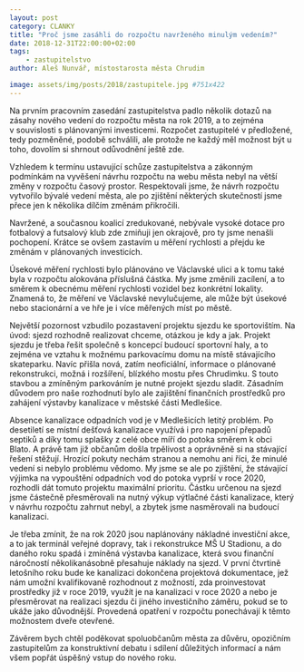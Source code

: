 ```yaml
---
layout: post
category: CLANKY
title: "Proč jsme zasáhli do rozpočtu navrženého minulým vedením?"
date: 2018-12-31T22:00:00+02:00  
tags: 
    - zastupitelstvo
author: Aleš Nunvář, místostarosta města Chrudim

image: assets/img/posts/2018/zastupitele.jpg #751x422
---
```


Na prvním pracovním zasedání zastupitelstva padlo několik dotazů 
na zásahy nového vedení do rozpočtu města na rok 2019, a to zejména 
v souvislosti s plánovanými investicemi. Rozpočet zastupitelé 
v předložené, tedy pozměněné, podobě schválili, ale protože 
ne každý měl možnost být u toho, dovolím si shrnout odůvodnění 
ještě zde.

Vzhledem k termínu ustavující schůze zastupitelstva a zákonným 
podmínkám na vyvěšení návrhu rozpočtu na webu města nebyl na 
větší změny v rozpočtu časový prostor. Respektovali jsme, že návrh 
rozpočtu vytvořilo bývalé vedení města, ale po zjištění některých 
skutečností jsme přece jen k několika dílčím změnám přikročili.

Navržené, a současnou koalicí zredukované, nebývale vysoké dotace 
pro fotbalový a futsalový klub zde zmiňuji jen okrajově, pro ty jsme 
nenašli pochopení. Krátce se ovšem zastavím u měření rychlosti 
a přejdu ke změnám v plánovaných investicích.

Úsekové měření rychlosti bylo plánováno ve Václavské ulici a k tomu 
také byla v rozpočtu alokována  příslušná částka. My jsme změnili zacílení, 
a to směrem k obecnému měření rychlosti vozidel bez konkrétní lokality. 
Znamená to, že měření ve Václavské nevylučujeme, ale může být úsekové 
nebo stacionární a ve hře je i více měřených míst po městě.

Největší pozornost vzbudilo pozastavení projektu sjezdu ke sportovištím. 
Na úvod: sjezd rozhodně realizovat chceme, otázkou je kdy a jak. Projekt 
sjezdu je třeba řešit společně s koncepcí budoucí sportovní haly, 
a to zejména ve vztahu k možnému parkovacímu domu na místě stávajícího 
skateparku. Navíc přišla nová, zatím neoficiální, informace o plánované 
rekonstrukci, možná i rozšíření, blízkého mostu přes Chrudimku. 
S touto stavbou a zmíněným parkováním je nutné projekt sjezdu sladit. 
Zásadním důvodem pro naše rozhodnutí bylo ale zajištění finančních 
prostředků pro zahájení výstavby kanalizace v městské části Medlešice.

Absence kanalizace odpadních vod je v Medlešicích letitý problém. 
Po desetiletí se místní dešťová kanalizace využívá i pro napojení 
přepadů septiků a díky tomu splašky z celé obce míří do potoka 
směrem k obci Blato. A právě tam již občanům došla trpělivost 
a oprávněně si na stávající řešení stěžují. Hrozící pokuty 
nechám stranou a nemohu ani říci, že minulé vedení si nebylo 
problému vědomo. My jsme se ale po zjištění, že stávající výjimka 
na vypouštění odpadních vod do potoka vyprší v roce 2020, 
rozhodli dát tomuto projektu maximální prioritu. Částku určenou 
na sjezd jsme částečně přesměrovali na nutný výkup výtlačné části 
kanalizace, který v návrhu rozpočtu zahrnut nebyl, a zbytek jsme 
nasměrovali na budoucí kanalizaci.

Je třeba zmínit, že na rok 2020 jsou naplánovány nákladné investiční 
akce, a to jak terminál veřejné dopravy, tak i rekonstrukce 
MŠ U Stadionu, a do daného roku spadá i zmíněná výstavba 
kanalizace, která svou finanční náročností několikanásobně 
přesahuje náklady na sjezd. V první čtvrtině letošního roku bude 
ke kanalizaci dokončena projektová dokumentace, jež nám umožní 
kvalifikovaně rozhodnout z možností, zda proinvestovat prostředky 
již v roce 2019, využít je na kanalizaci v roce 2020 a nebo 
je přesměrovat na realizaci sjezdu či jiného investičního záměru, 
pokud se to ukáže jako důvodnější. Provedená opatření v rozpočtu 
ponechávají k těmto možnostem dveře otevřené.

Závěrem bych chtěl poděkovat spoluobčanům města za důvěru, 
opozičním zastupitelům za konstruktivní debatu i sdílení 
důležitých informací a nám všem popřát úspěšný vstup do nového roku.
